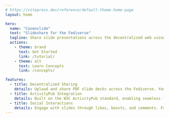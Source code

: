```yaml
---
# https://vitepress.dev/reference/default-theme-home-page
layout: home

hero:
  name: "Cosmoslide"
  text: "Slideshare for the Fediverse"
  tagline: Share slide presentations across the decentralized web using ActivityPub
  actions:
    - theme: brand
      text: Get Started
      link: /tutorial/
    - theme: alt
      text: Learn Concepts
      link: /concepts/

features:
  - title: Decentralized Sharing
    details: Upload and share PDF slide decks across the Fediverse. Your content stays on your instance while reaching audiences everywhere.
  - title: ActivityPub Integration
    details: Built on the W3C ActivityPub standard, enabling seamless federation with Mastodon, Pleroma, and other Fediverse platforms.
  - title: Social Interactions
    details: Engage with slides through likes, boosts, and comments. Follow creators and discover presentations across the network.
---
```



